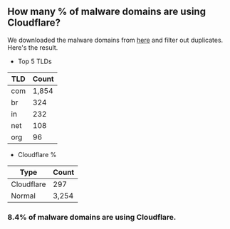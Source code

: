 ## How many % of malware domains are using Cloudflare?


We downloaded the malware domains from [here](https://urlhaus.abuse.ch) and filter out duplicates.
Here's the result.


[//]: # (start replacement)


- Top 5 TLDs

| TLD | Count |
| --- | --- |
| com | 1,854 |
| br | 324 |
| in | 232 |
| net | 108 |
| org | 96 |


- Cloudflare %

| Type | Count |
| --- | --- |
| Cloudflare | 297 |
| Normal | 3,254 |


### 8.4% of malware domains are using Cloudflare.